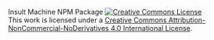 <!DOCTYPE html>
<html>
<head>
</head>
<body>

  <ht>Insult Machine NPM Package</h1>
<a rel="license" href="http://creativecommons.org/licenses/by-nc-nd/4.0/"><img alt="Creative Commons License" style="border-width:0" src="https://i.creativecommons.org/l/by-nc-    nd/4.0/80x15.png" /></a><br />This work is licensed under a <a rel="license" href="http://creativecommons.org/licenses/by-nc-nd/4.0/">Creative Commons Attribution-     NonCommercial-NoDerivatives 4.0 International License</a>.


</body>
</html>
  
